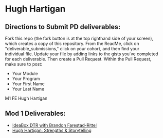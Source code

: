 # Hugh Hartigan

## Directions to Submit PD deliverables:
Fork this repo (the fork button is at the top righthand side of your screen), which creates a copy of this repository. From the ReadMe, click on "deliverable_submissions," click on your cohort, and then find your individual file. Update your file by adding links to the gists you've completed for each deliverable. Then create a Pull Request. Within the Pull Request, make sure to post:

* Your Module
* Your Program
* Your First Name
* Your Last Name

M1 FE Hugh Hartigan

## Mod 1 Deliverables:
* [IdeaBox DTR with Brandon Farestad-Rittel](https://gist.github.com/HartiganHM/ab0b418d881c4a261febb9d52272b902)
* [Hugh Hartigan: Strengths & Storytelling](https://gist.github.com/HartiganHM/d2653716d02d4c4161cbfdbcd9359fe6)
